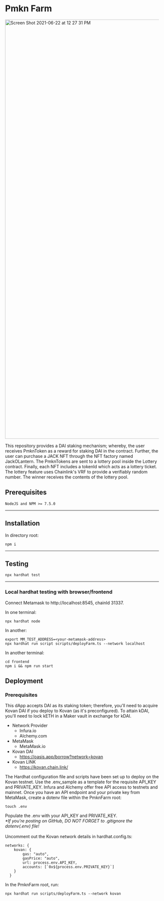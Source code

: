 # Pmkn Farm

<img width="1367" alt="Screen Shot 2021-06-22 at 12 27 31 PM" src="https://user-images.githubusercontent.com/69282788/122964969-cd00e180-d355-11eb-899a-21e59c621ed4.png">

This repository provides a DAI staking mechanism; whereby, the user receives PmknToken as a reward for staking DAI in the contract. Further, the user can purchase a JACK NFT through the NFT factory named JackOLantern. The PmknTokens are sent to a lottery pool inside the Lottery contract. Finally, each NFT includes a tokenId which acts as a lottery ticket. The lottery feature uses Chainlink's VRF to provide a verifiably random number. The winner receives the contents of the lottery pool. 

## Prerequisites
```
NodeJS and NPM >= 7.5.0
```
***
## Installation
In directory root:
```
npm i
```
***
## Testing
```
npx hardhat test
```
***

### Local hardhat testing with browser/frontend

Connect Metamask to http://localhost:8545, chainId 31337.

In one terminal:
```
npx hardhat node
```

In another:
```
export MM_TEST_ADDRESS=<your-metamask-address>
npx hardhat run script scripts/deployFarm.ts --network localhost
```

In another terminal:
```
cd frontend
npm i && npm run start
```


## Deployment
### Prerequisites
This dApp accepts DAI as its staking token; therefore, you'll need to acquire Kovan DAI if you deploy to Kovan (as it's preconfigured). To attain kDAI, you'll need to lock kETH in a Maker vault in exchange for kDAI.
* Network Provider
    * Infura.io
    * Alchemy.com
* MetaMask 
    * MetaMask.io
* Kovan DAI 
    * https://oasis.app/borrow?network=kovan
* Kovan LINK
    * https://kovan.chain.link/

The Hardhat configuration file and scripts have been set up to deploy on the Kovan testnet. Use the .env_sample as a template for the requisite API_KEY and PRIVATE_KEY. Infura and Alchemy offer free API access to testnets and mainnet. Once you have an API endpoint and your private key from MetaMask, create a dotenv file within the PmknFarm root:

```
touch .env
```
Populate the .env with your API_KEY and PRIVATE_KEY. 
<br>
_*If you're posting on GitHub, DO NOT FORGET to .gitignore the dotenv(.env) file!_
<br>
<br>
Uncomment out the Kovan network details in hardhat.config.ts:
```
networks: {
    kovan: {
        gas: "auto",
        gasPrice: "auto",
        url: process.env.API_KEY,
        accounts: [`0x${process.env.PRIVATE_KEY}`]
    }
  }
```
In the PmknFarm root, run:
```
npx hardhat run scripts/deployFarm.ts --network kovan
```



